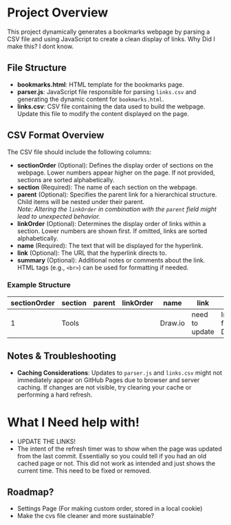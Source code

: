 
# Project Overview

This project dynamically generates a bookmarks webpage by parsing a CSV file and using JavaScript to create a clean display of links. Why Did I make this? I dont know. 

## File Structure
- **bookmarks.html**: HTML template for the bookmarks page.
- **parser.js**: JavaScript file responsible for parsing `links.csv` and generating the dynamic content for `bookmarks.html`.
- **links.csv**: CSV file containing the data used to build the webpage. Update this file to modify the content displayed on the page.

## CSV Format Overview
The CSV file should include the following columns:

- **sectionOrder** (Optional): Defines the display order of sections on the webpage. Lower numbers appear higher on the page. If not provided, sections are sorted alphabetically.
- **section** (Required): The name of each section on the webpage.
- **parent** (Optional): Specifies the parent link for a hierarchical structure. Child items will be nested under their parent.  
  *Note: Altering the `linkOrder` in combination with the `parent` field might lead to unexpected behavior.*
- **linkOrder** (Optional): Determines the display order of links within a section. Lower numbers are shown first. If omitted, links are sorted alphabetically.
- **name** (Required): The text that will be displayed for the hyperlink.
- **link** (Optional): The URL that the hyperlink directs to.
- **summary** (Optional): Additional notes or comments about the link. HTML tags (e.g., `<br>`) can be used for formatting if needed.

### Example Structure
| sectionOrder | section | parent | linkOrder | name | link | summary |
|--------------|---------|--------|-----------|------|------|---------|
| 1 | Tools |  |  | Draw.io | need to update | Internal Tool for Diagramming |


## Notes & Troubleshooting
- **Caching Considerations**: Updates to `parser.js` and `links.csv` might not immediately appear on GitHub Pages due to browser and server caching. If changes are not visible, try clearing your cache or performing a hard refresh.
 
# What I Need help with!
- UPDATE THE LINKS!
- The intent of the refresh timer was to show when the page was updated from the last commit. Essentially so you could tell if you had an old cached page or not. This did not work as intended and just shows the current time. This need to be fixed or removed.

## Roadmap?
- Settings Page (For making custom order, stored in a local cookie)
- Make the cvs file cleaner and more sustainable?
